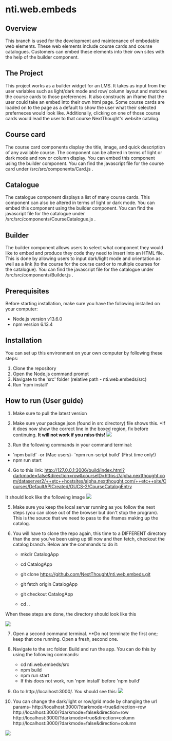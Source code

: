 # nti.web.embeds

## Overview
This branch is used for the development and maintenance of embedable web elements. These web elements include course cards and course catalogues. Customers can embed these elements into their own sites with the help of the builder component.
## The Project
This project works as a builder widget for an LMS. It takes as input from the user variables such as light/dark mode and row/ column layout and matches the course cards to those preferences. It also constructs an iframe that the user could take an embed into their own html page. Some course cards are loaded on to the page as a default to show the user what their selected preferneces would look like. Additionally, clicking on one of those course cards would lead the user to that course NextThought's website catalog.
## Course card 
The course card components display the title, image, and quick description of any available course. The component can be altered in terms of light or dark mode and row or column display. You can embed this component using the builder component. You can find the javascript file for the course card under /src/src/components/Card.js .
## Catalogue 
The catalogue component displays a list of many course cards. This component can also be altered in terms of light or dark mode. You can embed this component using the builder component. You can find the javascript file for the catalogue under /src/src/components/CourseCatalogue.js .
## Builder 
The builder component allows users to select what component they would like to embed and produce they code they need to insert into an HTML file. This is done by allowing users to input dark/light mode and orientation as well as a link (to the course for the course card or to multiple courses for the catalogue). You can find the javascript file for the catalogue under /src/src/components/Builder.js .
## Prerequisites
Before starting installation, make sure you have the following installed on your computer:
- Node.js version v13.6.0
- npm version 6.13.4
## Installation
You can set up this environment on your own computer by following these steps:
1. Clone the repository
2. Open the Node.js command prompt
3. Navigate to the 'src' folder (relative path - nti.web.embeds/src)
4. Run 'npm install'
## How to run (User guide)
1. Make sure to pull the latest version

2. Make sure your package.json (found in src directory) file shows this.  *If it does now show the correct line in the boxed region, fix before continuing. **It will not work if you miss this!**
![](images/packageJSON.png)

3. Run the following commands in your command terminal:
  - 'npm build' -or (Mac users)- 'npm run-script build' (First time only!)
  - npm run start

4. Go to this link: http://127.0.0.1:3006/build/index.html?darkmode=false&direction=row&courseID=https://alpha.nextthought.com/dataserver2/++etc++hostsites/alpha.nextthought.com/++etc++site/Courses/DefaultAPICreated/OUCS-2/CourseCatalogEntry 

It should look like the following image
![](images/runimage.png)

5. Make sure you keep the local server running as you follow the next steps (you can close out of the browser but don't stop the program).  This is the source that we need to pass to the iframes making up the catalog.

6. You will have to clone the repo again, this time to a DIFFERENT directory than the one you've been using up till now and then fetch, checkout the catalog branch.  Below are the commands to do it:

   - mkdir CatalogApp

   - cd CatalogApp

   - git clone  https://github.com/NextThought/nti.web.embeds.git

   - git fetch origin CatalogApp

   - git checkout CatalogApp

   - cd .. 
   
When these steps are done, the directory should look like this

![](images/newdir.png)

7. Open a second command terminal. **Do not terminate the first one; keep that one running. Open a fresh, second one.

8. Navigate to the src folder. Build and run the app. You can do this by using the following commands:
     - cd nti.web.embeds/src
     - npm build
     - npm run start
     - If this does not work, run 'npm install' before 'npm build'
     
8. Go to http://localhost:3000/. You should see this:
![](images/cataloglight.png)


9. You can change the dark/light or row/grid mode by changing the url params-
http://localhost:3000/?darkmode=true&direction=row
http://localhost:3000/?darkmode=false&direction=row
http://localhost:3000/?darkmode=true&direction=column
http://localhost:3000/?darkmode=false&direction=column

![](images/catalogdark.png)
